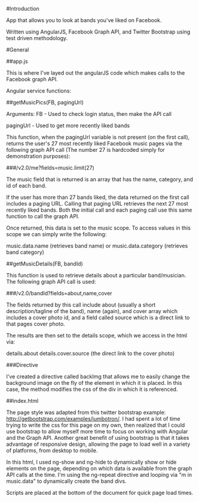 #Introduction

App that allows you to look at bands you've liked on Facebook. 

Written using AngularJS, Facebook Graph API, and Twitter Bootstrap using test driven methodology.

#General

##app.js

This is where I've layed out the angularJS code which makes calls to the Facebook graph API. 


Angular service functions:

##getMusicPics(FB, pagingUrl)

Arguments: 
FB - Used to check login status, then make the API call

pagingUrl - Used to get more recently liked bands

This function, when the pagingUrl variable is not present (on the first call), returns the user's 27 most recently liked Facebook music pages via the following graph API call (The number 27 is hardcoded simply for demonstration purposes):

###/v2.0/me?fields=music.limit(27)

The music field that is returned is an array that has the name, category, and id of each band.

If the user has more than 27 bands liked, the data returned on the first call includes a paging URL. Calling that paging URL retrieves the next 27 most recently liked bands. Both the initial call and each paging call use this same function to call the graph API.

Once returned, this data is set to the music scope. To access values in this scope we can simply write the following:

music.data.name (retrieves band name) or
music.data.category (retrieves band category)

##getMusicDetails(FB, bandId)

This function is used to retrieve details about a particular band/musician. The following graph API call is used:

###/v2.0/bandId?fields=about,name,cover

The fields returned by this call include about (usually a short description/tagline of the band), name (again), and cover array which includes a cover photo id, and a field called source which is a direct link to that pages cover photo.

The results are then set to the details scope, which we access in the html via:

details.about
details.cover.source (the direct link to the cover photo)

###Directive

I've created a directive called backImg that allows me to easily change the background image on the fly of the element in which it is placed. In this case, the method modifies the css of the div in which it is referenced. 

##index.html

The page style was adapted from this twitter bootstrap example: http://getbootstrap.com/examples/jumbotron/. I had spent a lot of time trying to write the css for this page on my own, then realized that I could use bootstrap to allow myself more time to focus on working with Angular and the Graph API. Another great benefit of using bootstrap is that it takes advantage of responsive design, allowing the page to load well in a variety of platforms, from desktop to mobile.

In this html, I used ng-show and ng-hide to dynamically show or hide elements on the page, depending on which data is available from the graph API calls at the time. I'm using the ng-repeat directive and looping via "m in music.data" to dynamically create the band divs.

Scripts are placed at the bottom of the document for quick page load times.
